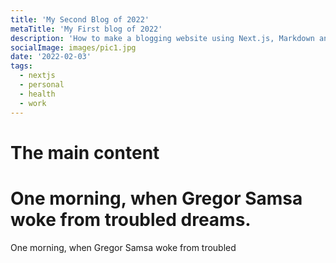 ```yaml
---
title: 'My Second Blog of 2022'
metaTitle: 'My First blog of 2022'
description: 'How to make a blogging website using Next.js, Markdown and style it using TailwindCSS.'
socialImage: images/pic1.jpg
date: '2022-02-03'
tags:
  - nextjs
  - personal
  - health
  - work
---
```


# The main content

# One morning, when Gregor Samsa woke from troubled dreams.

One morning, when Gregor Samsa woke from troubled
